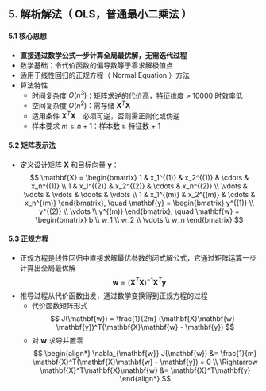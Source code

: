 ## 5. 解析解法（ OLS，普通最小二乘法 ）

#### 5.1 核心思想

- **直接通过数学公式一步计算全局最优解，无需迭代过程**
- 数学基础：令代价函数的偏导数等于零求解极值点
- 适用于线性回归的正规方程（ Normal Equation ）方法
- 算法特性
  - 时间复杂度 $O(n^3)$：矩阵求逆的代价高，特征维度 > 10000 时效率低
  - 空间复杂度 $O(n^2)$：需存储 $\mathbf{X}^T\mathbf{X}$
  - 适用条件 $\mathbf{X}^T\mathbf{X}$：必须可逆，否则需正则化或伪逆
  - 样本要求 $m \geq n+1$：样本数 ≥ 特征数 + 1

#### 5.2 矩阵表示法

- 定义设计矩阵 $\mathbf{X}$ 和目标向量 $\mathbf{y}$：
  $$
  \mathbf{X} = \begin{bmatrix}
  1 & x_1^{(1)} & x_2^{(1)} & \cdots & x_n^{(1)} \\
  1 & x_1^{(2)} & x_2^{(2)} & \cdots & x_n^{(2)} \\
  \vdots & \vdots & \vdots & \ddots & \vdots \\
  1 & x_1^{(m)} & x_2^{(m)} & \cdots & x_n^{(m)}
  \end{bmatrix}, \quad
  \mathbf{y} = \begin{bmatrix}
  y^{(1)} \\
  y^{(2)} \\
  \vdots \\
  y^{(m)}
  \end{bmatrix}, \quad
  \mathbf{w} = \begin{bmatrix}
  b \\
  w_1 \\
  w_2 \\
  \vdots \\
  w_n
  \end{bmatrix}
  $$

#### 5.3 正规方程

- 正规方程是线性回归中直接求解最优参数的闭式解公式，它通过矩阵运算一步计算出全局最优解
  $$
  \mathbf{w} = (\mathbf{X}^T \mathbf{X})^{-1} \mathbf{X}^T \mathbf{y}
  $$
- 推导过程从代价函数出发，通过数学变换得到正规方程的过程
  - 代价函数矩阵形式
    $$
    J(\mathbf{w}) = \frac{1}{2m} (\mathbf{X}\mathbf{w} - \mathbf{y})^T(\mathbf{X}\mathbf{w} - \mathbf{y})
    $$
  - 对 $\mathbf{w}$ 求导并置零
    $$
    \begin{align*}
    \nabla_{\mathbf{w}} J(\mathbf{w}) &= \frac{1}{m} \mathbf{X}^T(\mathbf{X}\mathbf{w} - \mathbf{y}) = 0 \\
    \Rightarrow \mathbf{X}^T\mathbf{X}\mathbf{w} &= \mathbf{X}^T\mathbf{y}
    \end{align*}
    $$
